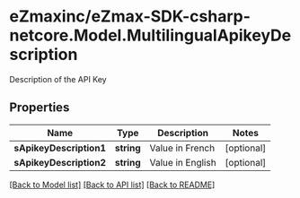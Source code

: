 # eZmaxinc/eZmax-SDK-csharp-netcore.Model.MultilingualApikeyDescription
Description of the API Key  
## Properties

Name | Type | Description | Notes
------------ | ------------- | ------------- | -------------
**sApikeyDescription1** | **string** | Value in French | [optional] 
**sApikeyDescription2** | **string** | Value in English | [optional] 

[[Back to Model list]](../README.md#documentation-for-models) [[Back to API list]](../README.md#documentation-for-api-endpoints) [[Back to README]](../README.md)


